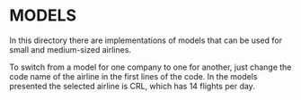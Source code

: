 # MODELS

In this directory there are implementations of models that can be used for small and medium-sized airlines.

To switch from a model for one company to one for another, just change the code name of the airline in the first lines of the code. In the models presented the selected airline is CRL, which has 14 flights per day.

